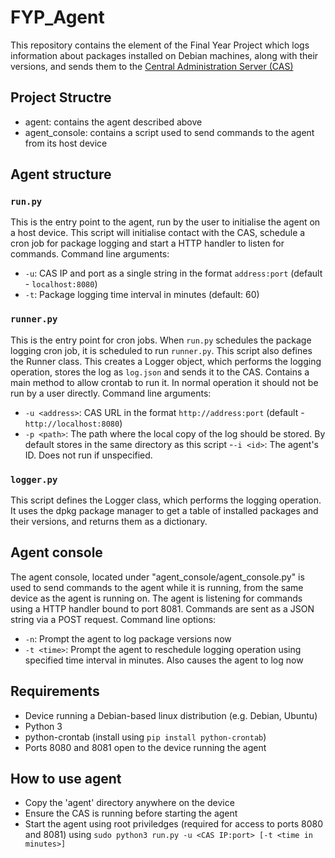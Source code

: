 # FYP_Agent

This repository contains the element of the Final Year Project which logs information about packages installed on Debian machines, along with their versions, and sends them to the [Central Administration Server (CAS)](https://github.com/TheFlyingPolak/FYP_CAS)

## Project Structre
- agent: contains the agent described above
- agent_console: contains a script used to send commands to the agent from its host device

## Agent structure
### ```run.py```
This is the entry point to the agent, run by the user to initialise the agent on a host device. This script will initialise contact with the CAS, schedule a cron job for package logging and start a HTTP handler to listen for commands.
Command line arguments:
- ```-u```: CAS IP and port as a single string in the format ```address:port``` (default - ```localhost:8080```)
- ```-t```: Package logging time interval in minutes (default: 60)
### ```runner.py```
This is the entry point for cron jobs. When ```run.py``` schedules the package logging cron job, it is scheduled to run ```runner.py```. This script also defines the Runner class. This creates a Logger object, which performs the logging operation, stores the log as ```log.json``` and sends it to the CAS. Contains a main method to allow crontab to run it. In normal operation it should not be run by a user directly.
Command line arguments:
- ```-u <address>```: CAS URL in the format ```http://address:port``` (default - ```http://localhost:8080```)
- ```-p <path>```: The path where the local copy of the log should be stored. By default stores in the same directory as this script
-```-i <id>```: The agent's ID. Does not run if unspecified.
### ```logger.py```
This script defines the Logger class, which performs the logging operation. It uses the dpkg package manager to get a table of installed packages and their versions, and returns them as a dictionary.

## Agent console
The agent console, located under "agent_console/agent_console.py" is used to send commands to the agent while it is running, from the same device as the agent is running on. The agent is listening for commands using a HTTP handler bound to port 8081. Commands are sent as a JSON string via a POST request.
Command line options:
- ```-n```: Prompt the agent to log package versions now
- ```-t <time>```: Prompt the agent to reschedule logging operation using specified time interval in minutes. Also causes the agent to log now

## Requirements
- Device running a Debian-based linux distribution (e.g. Debian, Ubuntu)
- Python 3
- python-crontab (install using ```pip install python-crontab```)
- Ports 8080 and 8081 open to the device running the agent

## How to use agent
- Copy the 'agent' directory anywhere on the device
- Ensure the CAS is running before starting the agent
- Start the agent using root priviledges (required for access to ports 8080 and 8081) using ```sudo python3 run.py -u <CAS IP:port> [-t <time in minutes>]```
